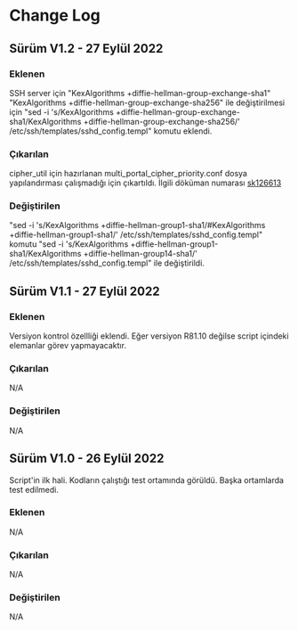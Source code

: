 <body>
  <h1>Change Log</h1>
  
<p><h2>Sürüm V1.2 - 27 Eylül 2022</h2></p>
<p><h3>Eklenen</h3></p>
<p>SSH server için "KexAlgorithms +diffie-hellman-group-exchange-sha1" "KexAlgorithms +diffie-hellman-group-exchange-sha256" ile değiştirilmesi için "sed -i 's/KexAlgorithms +diffie-hellman-group-exchange-sha1/KexAlgorithms +diffie-hellman-group-exchange-sha256/' /etc/ssh/templates/sshd_config.templ" komutu eklendi.</p>
<p><h3>Çıkarılan</h3></p>
<p>cipher_util için hazırlanan multi_portal_cipher_priority.conf dosya yapılandırması çalışmadığı için çıkartıldı. İlgili döküman numarası <a href="https://supportcenter.checkpoint.com/supportcenter/portal?eventSubmit_doGoviewsolutiondetails=&solutionid=sk126613" target="_blank">sk126613</a></p>
<p><h3>Değiştirilen</h3></p>
<p>"sed -i 's/KexAlgorithms +diffie-hellman-group1-sha1/#KexAlgorithms +diffie-hellman-group1-sha1/' /etc/ssh/templates/sshd_config.templ" komutu "sed -i 's/KexAlgorithms +diffie-hellman-group1-sha1/KexAlgorithms +diffie-hellman-group14-sha1/' /etc/ssh/templates/sshd_config.templ" ile değiştirildi.</p>

<p><h2>Sürüm V1.1 - 27 Eylül 2022</h2></p>
<p><h3>Eklenen</h3></p>
<p>Versiyon kontrol özellliği eklendi. Eğer versiyon R81.10 değilse script içindeki elemanlar görev yapmayacaktır.</p>
<p><h3>Çıkarılan</h3></p>
<p>N/A</p>
<p><h3>Değiştirilen</h3></p>
<p>N/A</p>

<p><h2>Sürüm V1.0 - 26 Eylül 2022</h2></p>
<p>Script'in ilk hali. Kodların çalıştığı test ortamında görüldü. Başka ortamlarda test edilmedi.</p>
<p><h3>Eklenen</h3></p>
<p>N/A</p>
<p><h3>Çıkarılan</h3></p>
<p>N/A</p>
<p><h3>Değiştirilen</h3></p>
<p>N/A</p>
</body>
